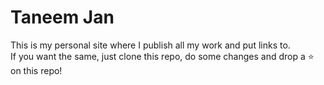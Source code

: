 # Taneem Jan

This is my personal site where I publish all my work and put links to.
<br>
If you want the same, just clone this repo, do some changes and drop a ⭐️ on this repo!
